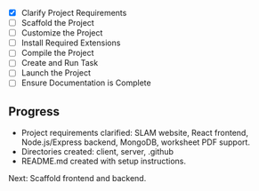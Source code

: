 - [x] Clarify Project Requirements
- [ ] Scaffold the Project
- [ ] Customize the Project
- [ ] Install Required Extensions
- [ ] Compile the Project
- [ ] Create and Run Task
- [ ] Launch the Project
- [ ] Ensure Documentation is Complete

## Progress
- Project requirements clarified: SLAM website, React frontend, Node.js/Express backend, MongoDB, worksheet PDF support.
- Directories created: client, server, .github
- README.md created with setup instructions.

Next: Scaffold frontend and backend.